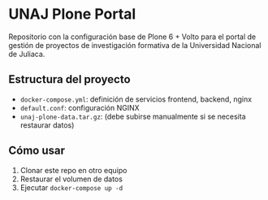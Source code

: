 # UNAJ Plone Portal

Repositorio con la configuración base de Plone 6 + Volto para el portal de gestión de proyectos de investigación formativa de la Universidad Nacional de Juliaca.

## Estructura del proyecto

- `docker-compose.yml`: definición de servicios frontend, backend, nginx
- `default.conf`: configuración NGINX
- `unaj-plone-data.tar.gz`: (debe subirse manualmente si se necesita restaurar datos)

## Cómo usar

1. Clonar este repo en otro equipo
2. Restaurar el volumen de datos
3. Ejecutar `docker-compose up -d`
